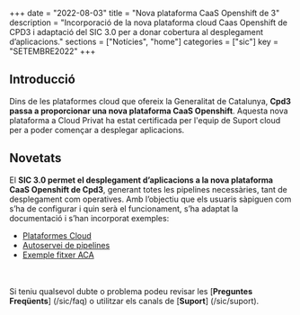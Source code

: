 +++
date        = "2022-08-03"
title       = "Nova plataforma CaaS Openshift de 3"
description = "Incorporació de la nova plataforma cloud Caas Openshift de CPD3 i adaptació del SIC 3.0 per a donar cobertura al desplegament d’aplicacions."
sections    = ["Notícies", "home"]
categories  = ["sic"]
key         = "SETEMBRE2022"
+++

## Introducció

Dins de les plataformes cloud que ofereix la Generalitat de Catalunya, **Cpd3 passa a proporcionar una nova plataforma
CaaS Openshift**. Aquesta nova plataforma a Cloud Privat ha estat certificada per l'equip de Suport cloud per a poder començar a
desplegar aplicacions.

## Novetats

El **SIC 3.0 permet el desplegament d’aplicacions a la nova plataforma CaaS Openshift de Cpd3**, generant
totes les pipelines necessàries, tant de desplegament com operatives. Amb l’objectiu que els usuaris
sàpiguen com s’ha de configurar i quin serà el funcionament, s’ha adaptat la documentació i s’han
incorporat exemples:

- [Plataformes Cloud](/cloud/plataformes-cloud/)
- [Autoservei de pipelines](/sic30-serveis/autoservei-pipelines/)
- [Exemple fitxer ACA](/related/sic/3.0/aca_const_despl_node_openshift.yml)

<br/><br/>
Si teniu qualsevol dubte o problema podeu revisar les [**Preguntes Freqüents**] (/sic/faq) o utilitzar els canals de [**Suport**] (/sic/suport).